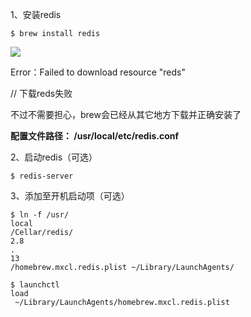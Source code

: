1、安装redis

```
$ brew install redis
```

![](https://images2015.cnblogs.com/blog/614667/201702/614667-20170223164707335-730384814.png)



Error：Failed to download resource "reds"  

// 下载reds失败

不过不需要担心，brew会已经从其它地方下载并正确安装了

**配置文件路径： /usr/local/etc/redis.conf**

2、启动redis（可选）

```
$ redis-server
```



3、添加至开机启动项（可选）

```
$ ln -f /usr/
local
/Cellar/redis/
2.8
.
13
/homebrew.mxcl.redis.plist ~/Library/LaunchAgents/

$ launchctl 
load
 ~/Library/LaunchAgents/homebrew.mxcl.redis.plist
```



